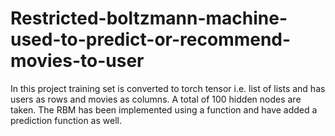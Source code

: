 # Restricted-boltzmann-machine-used-to-predict-or-recommend-movies-to-user
In this project training set is converted to torch tensor i.e. list of lists and has users as rows and movies as columns. A total of 100 hidden nodes are taken. The RBM has been implemented using a function and have added a prediction function as well.
